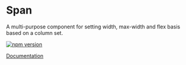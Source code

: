# Span

A multi-purpose component for setting width, max-width and flex basis based on a column set.

[![npm version](https://img.shields.io/npm/v/%40vrembem%2Fspan.svg)](https://www.npmjs.com/package/%40vrembem%2Fspan)

[Documentation](https://vrembem.com/packages/span)
